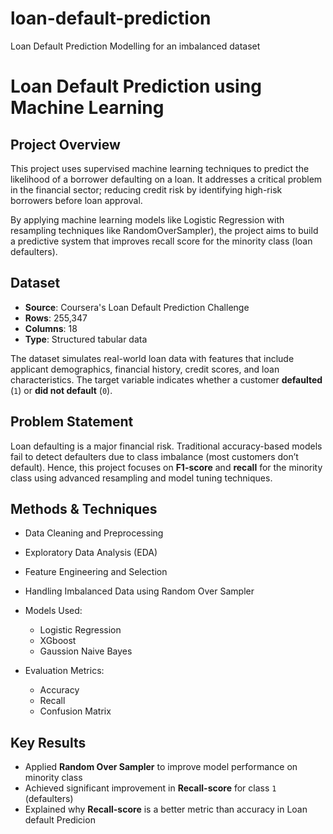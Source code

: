 # loan-default-prediction
Loan Default Prediction Modelling for an imbalanced dataset
# Loan Default Prediction using Machine Learning

## Project Overview

This project uses supervised machine learning techniques to predict the likelihood of a borrower defaulting on a loan. 
It addresses a critical problem in the financial sector; reducing credit risk by identifying high-risk borrowers before loan approval.

By applying machine learning models like Logistic Regression with resampling techniques like RandomOverSampler), the project aims to build a predictive system that improves recall score for the minority class (loan defaulters).


## Dataset

- **Source**: Coursera's Loan Default Prediction Challenge
- **Rows**: 255,347  
- **Columns**: 18  
- **Type**: Structured tabular data

The dataset simulates real-world loan data with features that include applicant demographics, financial history, credit scores, and loan characteristics. The target variable indicates whether a customer **defaulted** (`1`) or **did not default** (`0`).


## Problem Statement

Loan defaulting is a major financial risk. Traditional accuracy-based models fail to detect defaulters due to class imbalance (most customers don’t default). Hence, this project focuses on **F1-score** and **recall** for the minority class using advanced resampling and model tuning techniques.


##  Methods & Techniques

- Data Cleaning and Preprocessing
- Exploratory Data Analysis (EDA)
- Feature Engineering and Selection
- Handling Imbalanced Data using Random Over Sampler

- Models Used:
  - Logistic Regression
  - XGboost
  - Gaussion Naive Bayes

- Evaluation Metrics:
  - Accuracy
  - Recall
  - Confusion Matrix


##  Key Results

- Applied **Random Over Sampler** to improve model performance on minority class
- Achieved significant improvement in **Recall-score** for class `1` (defaulters)
- Explained why **Recall-score** is a better metric than accuracy in Loan default Predicion
